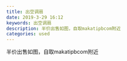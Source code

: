 ```yaml
---
title: 出空调扇
date: 2019-3-29 16:12
keywords: 出空调扇
description: 半价出售如图，自取makatipbcom附近
categories: used
---
```

<td class="t_f" id="postmessage_3339498">

半价出售如图，自取makatipbcom附近<br/>
<img alt="" border="0" class="zoom" data-cf-modified-708f2a0a4624e614a9315d4c-="" file="http://www.flw.ph/data/appbyme/upload/image/201903/29/ApkPOKgiNgWX.jpg" id="aimg_o21NY" lazyloadthumb="1" onclick="" onmouseover="" src="http://www.flw.ph/data/appbyme/upload/image/201903/29/ApkPOKgiNgWX.jpg"/><br/>
<br/>
</td>

